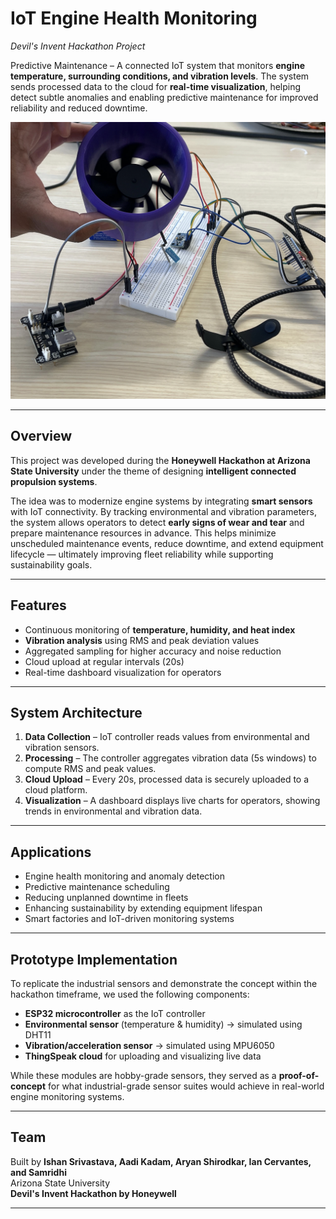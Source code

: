 # IoT Engine Health Monitoring  
_Devil's Invent Hackathon Project_  

Predictive Maintenance – A connected IoT system that monitors **engine temperature, surrounding conditions, and vibration levels**. The system sends processed data to the cloud for **real-time visualization**, helping detect subtle anomalies and enabling predictive maintenance for improved reliability and reduced downtime.  

![Image of Prototype](./img.png)  

---

## Overview  
This project was developed during the **Honeywell Hackathon at Arizona State University** under the theme of designing **intelligent connected propulsion systems**.  

The idea was to modernize engine systems by integrating **smart sensors** with IoT connectivity. By tracking environmental and vibration parameters, the system allows operators to detect **early signs of wear and tear** and prepare maintenance resources in advance. This helps minimize unscheduled maintenance events, reduce downtime, and extend equipment lifecycle — ultimately improving fleet reliability while supporting sustainability goals.  

---

## Features  
- Continuous monitoring of **temperature, humidity, and heat index**  
- **Vibration analysis** using RMS and peak deviation values  
- Aggregated sampling for higher accuracy and noise reduction  
- Cloud upload at regular intervals (20s)  
- Real-time dashboard visualization for operators  

---

## System Architecture  
1. **Data Collection** – IoT controller reads values from environmental and vibration sensors.  
2. **Processing** – The controller aggregates vibration data (5s windows) to compute RMS and peak values.  
3. **Cloud Upload** – Every 20s, processed data is securely uploaded to a cloud platform.  
4. **Visualization** – A dashboard displays live charts for operators, showing trends in environmental and vibration data.  

---

## Applications  
- Engine health monitoring and anomaly detection  
- Predictive maintenance scheduling  
- Reducing unplanned downtime in fleets  
- Enhancing sustainability by extending equipment lifespan  
- Smart factories and IoT-driven monitoring systems  

---

## Prototype Implementation  
To replicate the industrial sensors and demonstrate the concept within the hackathon timeframe, we used the following components:  
- **ESP32 microcontroller** as the IoT controller  
- **Environmental sensor** (temperature & humidity) → simulated using DHT11  
- **Vibration/acceleration sensor** → simulated using MPU6050  
- **ThingSpeak cloud** for uploading and visualizing live data  

While these modules are hobby-grade sensors, they served as a **proof-of-concept** for what industrial-grade sensor suites would achieve in real-world engine monitoring systems.  

---

## Team  
Built by **Ishan Srivastava, Aadi Kadam, Aryan Shirodkar, Ian Cervantes, and Samridhi**  
Arizona State University  
**Devil's Invent Hackathon by Honeywell**  

---
